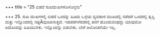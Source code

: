 +++
title = "25 ಬಿಡದೆ ಸುಖದುಃಖಗಳೊಳೊನ್ದನು"

+++
25. ಸುಖ ದುಃಖಗಳಲ್ಲಿ ಬಿಡದೆ ಒಂದನ್ನು ಹಿಡಿದು ಒಳ್ಳೆಯ ವ್ಯವಹಾರ ಮುಖದಲ್ಲಿ ನಡೆದರೆ ಒಂದರಲ್ಲಿ ತೃಪ್ತಿ ಮತ್ತು ಇನ್ನೊಂದರಲ್ಲಿ  ನಷ್ಟÀವುಂಟಾಗುತ್ತದೆ. ಇಹಪರಗಳೆರಡರಲ್ಲಿ ತನಗೆ ಹೊಂದುವಂಥದ್ದು ಯಾವುದೋ ಅದೊಂದನ್ನು ಹಿಡಿಯಬೇಕು. ಇನ್ನೊಂದನ್ನು ಬಿಡಬೇಕು. ಬೇರೆ ಆಲೋಚನೆಯೇ ಇಲ್ಲ.